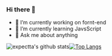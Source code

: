 ### Hi there 👋

- 🔭 I’m currently working on fornt-end 
- 🌱 I’m currently learning JavsScript
- 💬 Ask me about anything

![expectta's github stats](https://github-readme-stats.vercel.app/api?username=expectta&show_icons=true&theme=radical)[![Top Langs](https://github-readme-stats.vercel.app/api/top-langs/?username=expectta&layout=compact)](https://github.com/anuraghazra/github-readme-stats)


